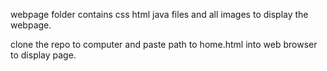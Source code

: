webpage folder contains css html java files and all images to display the webpage.

clone the repo to computer and paste path to home.html into web browser to display page.
